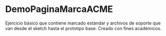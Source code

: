 # DemoPaginaMarcaACME
Ejercicio básico que contiene marcado estándar y archivos de soporte que van desde el sketch hasta el prototipo base.
Creado con fines académicos.
